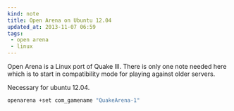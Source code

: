 ```yaml
---
kind: note
title: Open Arena on Ubuntu 12.04
updated_at: 2013-11-07 06:59
tags:
 - open arena
 - linux
---
```



Open Arena is a Linux port of Quake III. There is only one note needed here
which is to start in compatibility mode for playing against older servers.

Necessary for ubuntu 12.04. 

```bash 
openarena +set com_gamename "QuakeArena-1"
```
